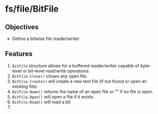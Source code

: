 fs/file/BitFile 
===============

## Objectives
* Define a bitwise file reader/writer

## Features
1. `BitFile` structure allows for a buffered reader/writer capable of byte-level or bit-level read/write operations.
2. `BitFile.Close()` closes any open file.
3. `BitFile.Create()` will create a new text file (if not found or open an existing file).
4. `BitFile.Name()` returns the name of an open file or "" if no file is open.
5. `BitFile.Open()` will open a file if it exists.
6. `BitFile.Read()` will read a bit 
7. 
